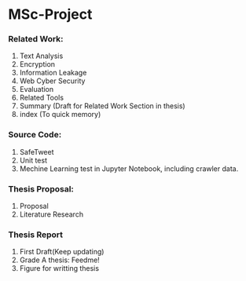 # MSc-Project

### Related Work: 
1. Text Analysis  
2. Encryption  
3. Information Leakage
4. Web Cyber Security
5. Evaluation
6. Related Tools
7. Summary (Draft for Related Work Section in thesis)
8. index (To quick memory)  


### Source Code:
1. SafeTweet
2. Unit test
3. Mechine Learning test in Jupyter Notebook, including crawler data.


### Thesis Proposal:  
1. Proposal  
2. Literature Research  


### Thesis Report  
1. First Draft(Keep updating)
2. Grade A thesis: Feedme!
3. Figure for writting thesis

         



